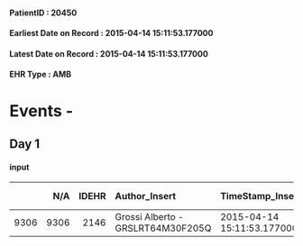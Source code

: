 
#### PatientID : 20450
#### Earliest Date on Record : 2015-04-14 15:11:53.177000
#### Latest Date on Record : 2015-04-14 15:11:53.177000
#### EHR Type : AMB

# Events - 

## Day 1

#### input
|      |    N/A |   IDEHR | Author_Insert                     | TimeStamp_Insert           | EHRType   |   PatientID |   IDDigitalSignDocument | persone_vicine   |   Unnamed: 0_x.1 |   IDANAMNESI_SOCIALE | Patient   | FamigliaAltro   | Paziente_T   | FamigliaAltro_T   |   Non_Rilevabile_x.1 | Note_Non_Rilevabile_x.1   | opt_Problemi   | chk_contr_sintomi   | opt_paziente_a   | opt_famiglia_a   | opt_adeguatezza   | opt_paziente_solo   | opt_presente_assente   | Caregiver_principale   | opt_capacita     | ds_familiari_coinv   | opt_necessario   | opt_risorse_ec   | opt_paziente_ad   | opt_caregiver_ad   | opt_inv_civile            | Needs     | Domestic partnership   | Fragility                    | opt_disponibilita_f   | opt_disponibilit_paz   |
|-----:|-------:|--------:|:----------------------------------|:---------------------------|:----------|------------:|------------------------:|:-----------------|-----------------:|---------------------:|:----------|:----------------|:-------------|:------------------|---------------------:|:--------------------------|:---------------|:--------------------|:-----------------|:-----------------|:------------------|:--------------------|:-----------------------|:-----------------------|:-----------------|:---------------------|:-----------------|:-----------------|:------------------|:-------------------|:--------------------------|:----------|:-----------------------|:-----------------------------|:----------------------|:-----------------------|
| 9306 |   9306 |    2146 | Grossi Alberto - GRSLRT64M30F205Q | 2015-04-14 15:11:53.177000 | AMB       |       20450 |                   51204 | N/A              |              872 |                  556 | Si#1      | Si#1            | Si#1         | Si#1              |                    0 | NR                        | No#0           | controllo sintomi#0 | Congruenti#1     | Congruenti#1     | Si#1              | No#0                | Presente#1             | marito Franco          | Incrementabile#1 | figlio Alessandro    | Si#1             | Adeguate#1       | Totale#2          | Totale#2           | in fase di accertamento#2 | Clinici#0 | Coniuge/Convivente#0   | sovraccarico assistenziale#4 | Si#1                  | Si#1                   |


